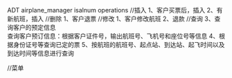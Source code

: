 ﻿ADT airplane_manager isalnum
operations
//插入
		1、客户买票后，插入
		2、有新航班，插入
//删除
		1、客户退票
//修改
		1、客户修改航班
		2、退款
//查询
		3、查询客户的预定信息  
		查询客户预订信息：根据客户证件号，输出航班号、飞机号和座位号等信息
		4、根据身份证号等查询已定的票
		5、按航班的航班号、起点站、到达站、起飞时间以及到达时间等信息进行查询

//菜单
